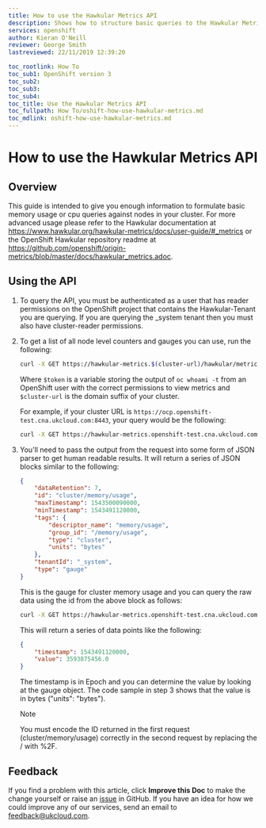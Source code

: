 ```yaml
---
title: How to use the Hawkular Metrics API
description: Shows how to structure basic queries to the Hawkular Metrics API in order to get resource statistics back
services: openshift
author: Kieran O'Neill
reviewer: George Smith
lastreviewed: 22/11/2019 12:39:20

toc_rootlink: How To
toc_sub1: OpenShift version 3
toc_sub2:
toc_sub3:
toc_sub4:
toc_title: Use the Hawkular Metrics API
toc_fullpath: How To/oshift-how-use-hawkular-metrics.md
toc_mdlink: oshift-how-use-hawkular-metrics.md
---
```


# How to use the Hawkular Metrics API

## Overview

This guide is intended to give you enough information to formulate basic memory usage or cpu queries against nodes in your cluster. For more advanced usage please refer to the Hawkular documentation at <https://www.hawkular.org/hawkular-metrics/docs/user-guide/#_metrics> or the OpenShift Hawkular repository readme at <https://github.com/openshift/origin-metrics/blob/master/docs/hawkular_metrics.adoc>.

## Using the API

1. To query the API, you must be authenticated as a user that has reader permissions on the OpenShift project that contains the Hawkular-Tenant you are querying. If you are querying the _system tenant then you must also have cluster-reader permissions.

2. To get a list of all node level counters and gauges you can use, run the following:

    ``` bash
    curl -X GET https://hawkular-metrics.$(cluster-url)/hawkular/metrics/metrics "Content-Type: application/json" -H "Hawkular-Tenant: _system" -H "Authorization: Bearer $token"
    ```

    Where `$token` is a variable storing the output of `oc whoami -t` from an OpenShift user with the correct permissions to view metrics and `$cluster-url` is the domain suffix of your cluster.

    For example, if your cluster URL is `https://ocp.openshift-test.cna.ukcloud.com:8443`, your query would be the following:

    ``` bash
    curl -X GET https://hawkular-metrics.openshift-test.cna.ukcloud.com/hawkular/metrics/metrics "Content-Type: application/json" -H "Hawkular-Tenant: _system" -H "Authorization: Bearer $token"
    ```

3. You'll need to pass the output from the request into some form of JSON parser to get human readable results. It will return a series of JSON blocks similar to the following:

    ``` json
    {
        "dataRetention": 7,
        "id": "cluster/memory/usage",
        "maxTimestamp": 1543500090000,
        "minTimestamp": 1543491120000,
        "tags": {
            "descriptor_name": "memory/usage",
            "group_id": "/memory/usage",
            "type": "cluster",
            "units": "bytes"
        },
        "tenantId": "_system",
        "type": "gauge"
    }
    ```

    This is the gauge for cluster memory usage and you can query the raw data using the id from the above block as follows:

    ``` bash
    curl -X GET https://hawkular-metrics.openshift-test.cna.ukcloud.com/hawkular/metrics/gauges/cluster%2Fmemory%2Fusage/raw     "Content-Type: application/json" -H "Hawkular-Tenant: _system" -H "Authorization: Bearer $token"
    ```

    This will return a series of data points like the following:

    ``` json
    {
        "timestamp": 1543491120000,
        "value": 3593875456.0
    }
    ```

    The timestamp is in Epoch and you can determine the value by looking at the gauge object. The code sample in step 3 shows that the value is in bytes ("units": "bytes").

    > [!NOTE]
    > You must encode the ID returned in the first request (cluster/memory/usage) correctly in the second request by replacing the / with %2F.

## Feedback

If you find a problem with this article, click **Improve this Doc** to make the change yourself or raise an [issue](https://github.com/UKCloud/documentation/issues) in GitHub. If you have an idea for how we could improve any of our services, send an email to <feedback@ukcloud.com>.
